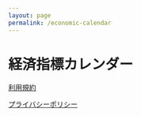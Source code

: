 ```yaml
---
layout: page
permalink: /economic-calendar
---
```


# 経済指標カレンダー

[利用規約](terms-of-use)

[プライバシーポリシー](privacy-policy)
